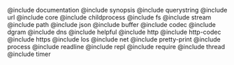 @include documentation
@include synopsis
@include querystring
@include url
@include core
@include childprocess
@include fs
@include stream
@include path
@include json
@include buffer
@include codec
@include dgram
@include dns
@include helpful
@include http
@include http-codec
@include https
@include los
@include net
@include pretty-print
@include process
@include readline
@include repl
@include require
@include thread
@include timer
